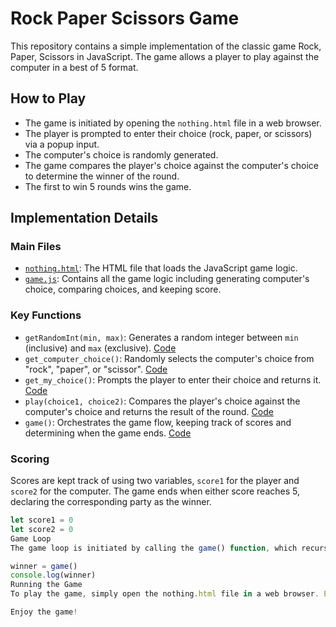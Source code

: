 # Rock Paper Scissors Game

This repository contains a simple implementation of the classic game Rock, Paper, Scissors in JavaScript. The game allows a player to play against the computer in a best of 5 format.

## How to Play

- The game is initiated by opening the `nothing.html` file in a web browser.
- The player is prompted to enter their choice (rock, paper, or scissors) via a popup input.
- The computer's choice is randomly generated.
- The game compares the player's choice against the computer's choice to determine the winner of the round.
- The first to win 5 rounds wins the game.

## Implementation Details

### Main Files

- [`nothing.html`](https://github.com/lolocompa/odin-rock-paper-scissors/tree/main/nothing.html): The HTML file that loads the JavaScript game logic.
- [`game.js`](https://github.com/lolocompa/odin-rock-paper-scissors/tree/main/game.js): Contains all the game logic including generating computer's choice, comparing choices, and keeping score.

### Key Functions

- `getRandomInt(min, max)`: Generates a random integer between `min` (inclusive) and `max` (exclusive). [Code](https://github.com/lolocompa/odin-rock-paper-scissors/tree/main/game.js#L1L3)
- `get_computer_choice()`: Randomly selects the computer's choice from "rock", "paper", or "scissor". [Code](https://github.com/lolocompa/odin-rock-paper-scissors/tree/main/game.js#L5L11)
- `get_my_choice()`: Prompts the player to enter their choice and returns it. [Code](https://github.com/lolocompa/odin-rock-paper-scissors/tree/main/game.js#L13L17)
- `play(choice1, choice2)`: Compares the player's choice against the computer's choice and returns the result of the round. [Code](https://github.com/lolocompa/odin-rock-paper-scissors/tree/main/game.js#L21L46)
- `game()`: Orchestrates the game flow, keeping track of scores and determining when the game ends. [Code](https://github.com/lolocompa/odin-rock-paper-scissors/tree/main/game.js#L52L77)

### Scoring

Scores are kept track of using two variables, `score1` for the player and `score2` for the computer. The game ends when either score reaches 5, declaring the corresponding party as the winner.

```javascript
let score1 = 0
let score2 = 0
Game Loop
The game loop is initiated by calling the game() function, which recursively calls itself until a winner is determined. Each round's winner is logged to the console along with the computer's choice.

winner = game()
console.log(winner)
Running the Game
To play the game, simply open the nothing.html file in a web browser. Ensure JavaScript is enabled in your browser settings.

Enjoy the game!
